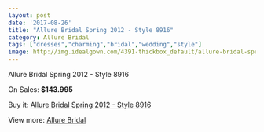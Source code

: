 ```yaml
---
layout: post
date: '2017-08-26'
title: "Allure Bridal Spring 2012 - Style 8916"
category: Allure Bridal
tags: ["dresses","charming","bridal","wedding","style"]
image: http://img.idealgown.com/4391-thickbox_default/allure-bridal-spring-2012-style-8916.jpg
---
```

Allure Bridal Spring 2012 - Style 8916

On Sales: **$143.995**
<a href="https://www.idealgown.com/en/allure-bridal/1986-allure-bridal-spring-2012-style-8916.html"><amp-img layout="responsive" width="600" height="600" src="//img.idealgown.com/4391-thickbox_default/allure-bridal-spring-2012-style-8916.jpg" alt="Allure Bridal Spring 2012 - Style 8916 0" /></a>
<a href="https://www.idealgown.com/en/allure-bridal/1986-allure-bridal-spring-2012-style-8916.html"><amp-img layout="responsive" width="600" height="600" src="//img.idealgown.com/4393-thickbox_default/allure-bridal-spring-2012-style-8916.jpg" alt="Allure Bridal Spring 2012 - Style 8916 1" /></a>
<a href="https://www.idealgown.com/en/allure-bridal/1986-allure-bridal-spring-2012-style-8916.html"><amp-img layout="responsive" width="600" height="600" src="//img.idealgown.com/4392-thickbox_default/allure-bridal-spring-2012-style-8916.jpg" alt="Allure Bridal Spring 2012 - Style 8916 2" /></a>

Buy it: [Allure Bridal Spring 2012 - Style 8916](https://www.idealgown.com/en/allure-bridal/1986-allure-bridal-spring-2012-style-8916.html "Allure Bridal Spring 2012 - Style 8916")

View more: [Allure Bridal](https://www.idealgown.com/en/29-allure-bridal "Allure Bridal")